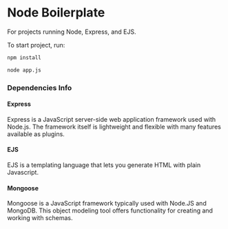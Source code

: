 # Node Boilerplate

For projects running Node, Express, and EJS.

To start project, run:

```sh
npm install

node app.js
``` 

### Dependencies Info

#### Express

Express is a JavaScript server-side web application framework used with Node.js.  The framework itself is lightweight and flexible with many features available as plugins.

#### EJS

EJS is a templating language that lets you generate HTML with plain Javascript.  

#### Mongoose
 
Mongoose is a JavaScript framework typically used with Node.JS and MongoDB. This object modeling tool offers functionality for creating and working with schemas.



